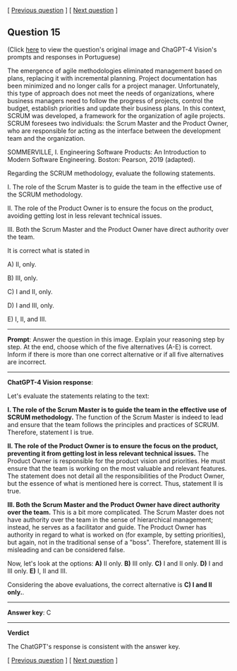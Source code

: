 \[ [Previous question](q14-eng.md) \] \[ [Next question](q16-eng.md) \]

## Question 15 ##

(Click [here](q15-por.md) to view the question's original image and ChaGPT-4 Vision's prompts and responses in Portuguese)

The emergence of agile methodologies eliminated management based on plans, replacing it with incremental planning. Project documentation has been minimized and no longer calls for a project manager. Unfortunately, this type of approach does not meet the needs of organizations, where business managers need to follow the progress of projects, control the budget, establish priorities and update their business plans. In this context, SCRUM was developed, a framework for the organization of agile projects. SCRUM foresees two individuals: the Scrum Master and the Product Owner, who are responsible for acting as the interface between the development team and the organization.

SOMMERVILLE, I. Engineering Software Products: An Introduction to Modern Software Engineering. Boston: Pearson, 2019 (adapted).

Regarding the SCRUM methodology, evaluate the following statements.

I. The role of the Scrum Master is to guide the team in the effective use of the SCRUM methodology.

II. The role of the Product Owner is to ensure the focus on the product, avoiding getting lost in less relevant technical issues.

III. Both the Scrum Master and the Product Owner have direct authority over the team.

It is correct what is stated in

A) II, only.

B) III, only.

C) I and II, only.

D) I and III, only.

E) I, II, and III.

---

**Prompt**: Answer the question in this image. Explain your reasoning step by step. At the end, choose which of the five alternatives (A-E) is correct. Inform if there is more than one correct alternative or if all five alternatives are incorrect.

---

**ChatGPT-4 Vision response**: 

Let's evaluate the statements relating to the text:

**I. The role of the Scrum Master is to guide the team in the effective use of SCRUM methodology.**
The function of the Scrum Master is indeed to lead and ensure that the team follows the principles and practices of SCRUM. Therefore, statement I is true.

**II. The role of the Product Owner is to ensure the focus on the product, preventing it from getting lost in less relevant technical issues.**
The Product Owner is responsible for the product vision and priorities. He must ensure that the team is working on the most valuable and relevant features. The statement does not detail all the responsibilities of the Product Owner, but the essence of what is mentioned here is correct. Thus, statement II is true.

**III. Both the Scrum Master and the Product Owner have direct authority over the team.**
This is a bit more complicated. The Scrum Master does not have authority over the team in the sense of hierarchical management; instead, he serves as a facilitator and guide. The Product Owner has authority in regard to what is worked on (for example, by setting priorities), but again, not in the traditional sense of a "boss". Therefore, statement III is misleading and can be considered false.

Now, let's look at the options:
**A)** II only.
**B)** III only.
**C)** I and II only.
**D)** I and III only.
**E)** I, II and III.

Considering the above evaluations, the correct alternative is **C) I and II only.**.

---

**Answer key**: C

---

**Verdict**

The ChatGPT's response is consistent with the answer key.


\[ [Previous question](q14-eng.md) \] \[ [Next question](q16-eng.md) \]
